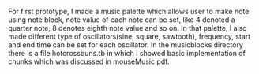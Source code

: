 For first prototype, I made a music palette which allows user to make note using note block, note value of each note can be set, like 4 denoted a quarter note, 8 denotes eighth note value and so on.
In that palette, I also made different type of oscillators(sine, square, sawtooth), frequency, start and end time can be set for each oscillator.
In the musicblocks directory there is a file hotcrossbuns.tb in which I showed basic implementation of chunks which was discussed in mouseMusic pdf.
